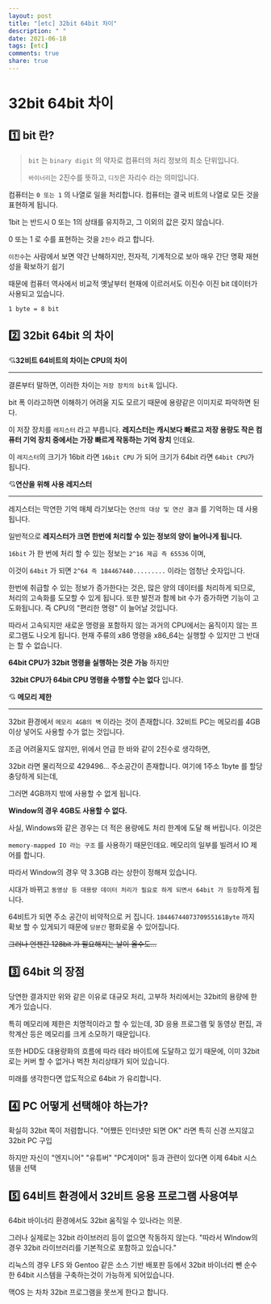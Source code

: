 ```yaml
---
layout: post
title: "[etc] 32bit 64bit 차이"
description: " "
date: 2021-06-18
tags: [etc]
comments: true
share: true
---
```



# 32bit 64bit 차이



## :one: bit 란?

> `bit` 는 `binary digit` 의 약자로 컴퓨터의 처리 정보의 최소 단위입니다.
>
> `바이너리`는 2진수를 뜻하고, `디짓`은 자리수 라는 의미입니다.



컴퓨터는 `0 또는 1` 의 나열로 일을 처리합니다. 컴퓨터는 결국 비트의 나열로 모든 것을 표현하게 됩니다.

1bit 는 반드시 0 또는 1의 상태를 유지하고, 그 이외의 값은 갖지 않습니다.



0 또는 1 로 수를 표현하는 것을 `2진수` 라고 합니다.

`이진수`는 사람에서 보면 약간 난해하지만, 전자적, 기계적으로 보아 매우 간단 명확 재현성을 확보하기 쉽기

때문에 컴퓨터 역사에서 비교적 옛날부터 현재에 이르러서도 이진수 이진 bit 데이터가 사용되고 있습니다.



`1 byte = 8 bit`



## :two: 32bit 64bit 의 차이

:cupid:**32비트 64비트의 차이는 CPU의 차이**

___

결론부터 말하면, 이러한 차이는 `저장 장치의 bit폭` 입니다.

bit 폭 이라고하면 이해하기 어려울 지도 모르기 때문에 용량같은 이미지로 파악하면 된다.



이 저장 장치를 `레지스터` 라고 부릅니다. **레지스터는 캐시보다 빠르고 저장 용량도 작은 컴퓨터 기억 장치 중에서는 가장 빠르게 작동하는 기억 장치** 인데요.



이 `레지스터`의 크기가 16bit 라면 `16bit CPU` 가 되어 크기가 64bit 라면 `64bit CPU`가 됩니다.



:cupid:**연산을 위해 사용 레지스터**

___

레지스터는 막연한 기억 매체 라기보다는 `연산의 대상 및 연산 결과` 를 기억하는 데 사용됩니다.

일반적으로 **레지스터가 크면 한번에 처리할 수 있는 정보의 양이 늘어나게 됩니다.**



`16bit` 가 한 번에 처리 할 수 있는 정보는 `2^16 제곱 즉 65536` 이며,

이것이 `64bit` 가 되면 `2^64 즉 184467440.........` 이라는 엄청난 숫자입니다.



한번에 취급할 수 있는 정보가 증가한다는 것은, 많은 양의 데이터를 처리하게 되므로, 처리의 고속화를 도모할 수 있게 됩니다. 또한 발전과 함께 bit 수가 증가하면 기능이 고도화됩니다. 즉 CPU의 "편리한 명령" 이 늘어날 것입니다.



따라서 고속되지만 새로운 명령을 포함하지 않는 과거의 CPU에서는 움직이지 않는 프로그램도 나오게 됩니다. 현재 주류의 x86 명령을 x86_64는 실행할 수 있지만 그 반대는 할 수 없습니다.



**64bit CPU가 32bit 명령을 실행하는 것은 가능** 하지만

​	**32bit CPU가 64bit CPU 명령을 수행할 수는 없다** 입니다.



:cupid: **메모리 제한**

___

32bit 환경에서 `메모리 4GB의 벽` 이라는 것이 존재합니다. 32비트 PC는 메모리를 4GB 이상 넣어도 사용할 수가 없는 것입니다.



조금 어려울지도 않지만, 위에서 언급 한 바와 같이 2진수로 생각하면, 

32bit 라면 물리적으로 429496... 주소공간이 존재합니다. 여기에 1주소 1byte 를 할당 충당하게 되는데,

그러면 4GB까지 밖에 사용할 수 없게 됩니다.



**Window의 경우 4GB도 사용할 수 없다.**

사실, Windows와 같은 경우는 더 적은 용량에도 처리 한계에 도달 해 버립니다. 이것은

`memory-mapped IO 라는 구조` 를 사용하기 때문인데요. 메모리의 일부를 빌려서 IO 제어를 합니다.

따라서 Window의 경우 약 3.3GB 라는 상한이 정해져 있습니다.



시대가 바뀌고 `동영상 등 대용량 데이터 처리가 필요로 하게 되면서 64bit 가 등장`하게 됩니다.

64비트가 되면 주소 공간이 비약적으로 커 집니다. `1844674407370955161Byte` 까지 확보 할 수 있게되기 때문에 `당분간` 평화로울 수 있어집니다.



~~그러나 언젠간 128bit 가 필요해지는 날이 올수도...~~



## :three: 64bit 의 장점

당연한 결과지만 위와 같은 이유로 대규모 처리, 고부하 처리에서는 32bit의 용량에 한계가 있습니다.



특히 메모리에 제한은 치명적이라고 할 수 있는데, 3D 응용 프로그램 및 동영상 편집, 과학계산 등은 메모리를 크게 소모하기 때문입니다.



또한 HDD도 대용량화의 흐름에 따라 테라 바이트에 도달하고 있기 때문에, 이미 32bit 로는 커버 할 수 없거나 벅찬 처리상태가 되어 있습니다.



미래를 생각한다면 압도적으로 64bit 가 유리합니다.



## :four: PC 어떻게 선택해야 하는가?

확실히 32bit 쪽이 저렴합니다. "어쨌든 인터넷만 되면 OK" 라면 특히 신경 쓰지않고 32bit PC 구입



하지만 자신이 "엔지니어" "유튜버" "PC게이머" 등과 관련이 있다면 이제 64bit 시스템을 선택



## :five: 64비트 환경에서 32비트 응용 프로그램 사용여부

64bit 바이너리 환경에서도 32bit 움직일 수 있나라는 의문.



그러나 실제로는 32bit 라이브러리 등이 없으면 작동하지 않는다. "따라서 WIndow의 경우 32bit 라이브러리를 기본적으로 포함하고 있습니다." 



리눅스의 경우 LFS 와 Gentoo 같은 소스 기반 배포판 등에서 32bit 바이너리 뺀 순수한 64bit 시스템을 구축하는것이 가능하게 되어있습니다.



맥OS 는 차차 32bit 프로그램을 못쓰게 한다고 합니다.